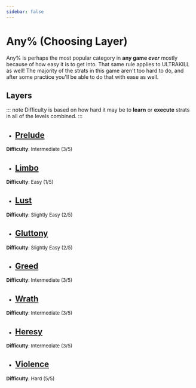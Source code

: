 ```yaml
---
sidebar: false
---
```


# Any% (Choosing Layer)
Any% is perhaps the most popular category in **any game *ever*** mostly because of how easy it is to get into. That same rule applies to ULTRAKILL as well! The majority of the strats in this game aren't too hard to do, and after some practice you'll be able to do that with ease as well.

## Layers
::: note
Difficulty is based on how hard it may be to **learn** or **execute** strats in all of the levels combined.
:::

- ## [Prelude](/guides/any/0-prelude/)
<font size="2">
    <b>Difficulty</b>: Intermediate (3/5)
</font>

- ## [Limbo](/guides/any/1-limbo/)
<font size="2">
    <b>Difficulty</b>: Easy (1/5)
</font>

- ## [Lust](/guides/any/2-lust/)
<font size="2">
    <b>Difficulty</b>: Slightly Easy (2/5)
</font>

- ## [Gluttony](/guides/any/3-gluttony/)
<font size="2">
    <b>Difficulty</b>: Slightly Easy (2/5)
</font>

- ## [Greed](/guides/any/4-greed/)
<font size="2">
    <b>Difficulty</b>: Intermediate (3/5)
</font>

- ## [Wrath](/guides/any/5-wrath/)
<font size="2">
    <b>Difficulty</b>: Intermediate (3/5)
</font>

- ## [Heresy](/guides/any/6-heresy/)
<font size="2">
    <b>Difficulty</b>: Intermediate (3/5)
</font>

- ## [Violence](/guides/any/7-violence/)
<font size="2">
    <b>Difficulty</b>: Hard (5/5)
</font>